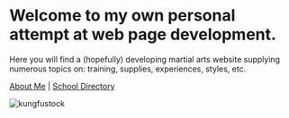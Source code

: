 # Welcome to my own personal attempt at web page development.

Here you will find a (hopefully) developing martial arts website supplying numerous topics on: training, supplies, experiences, styles, etc.

[About Me](https://kungfuwu.github.io/mantis/about-me.html)
|
[School Directory](https://kungfuwu.github.io/mantis/school-directory.html)

![kungfustock](https://i.pinimg.com/280x280_RS/ce/72/ac/ce72acb33091e5b1836537e94da98fd6.jpg)
